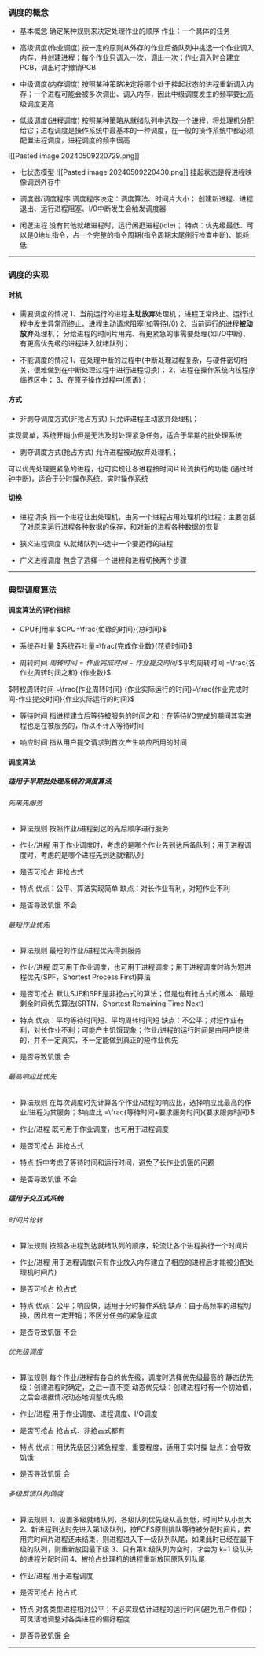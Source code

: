 
### 调度的概念

- 基本概念
确定某种规则来决定处理作业的顺序
作业：一个具体的任务

- 高级调度(作业调度)
按一定的原则从外存的作业后备队列中挑选一个作业调入内存，并创建进程；每个作业只调入一次，调出一次；作业调入时会建立PCB，调出时才撤销PCB

- 中级调度(内存调度)
按照某种策略决定将哪个处于挂起状态的进程重新调入内存；一个进程可能会被多次调出、调入内存，因此中级调度发生的频率要比高级调度更高

- 低级调度(进程调度)
按照某种策略从就绪队列中选取一个进程，将处理机分配给它；进程调度是操作系统中最基本的一种调度，在一般的操作系统中都必须配置进程调度，进程调度的频率很高

![[Pasted image 20240509220729.png]]

- 七状态模型
![[Pasted image 20240509220430.png]]
挂起状态是将进程映像调到外存中

- 调度器/调度程序
调度程序决定：调度算法、时间片大小；
创建新进程、进程退出、运行进程阻塞、I/0中断发生会触发调度器

- 闲逛进程
没有其他就绪进程时，运行闲逛进程(idle)；
特点：优先级最低、可以是0地址指令，占一个完整的指令周期(指令周期末尾例行检查中断)、能耗低
***
### 调度的实现

#### 时机

- 需要调度的情况
1、当前运行的进程**主动放弃**处理机；
进程正常终止、运行过程中发生异常而终止、进程主动请求阻塞(如等待I/0)
2、当前运行的进程**被动放弃**处理机；
分给进程的时间片用完、有更紧急的事需要处理(如I/O中断)、有更高优先级的进程进入就绪队列；

- 不能调度的情况
1、在处理中断的过程中(中断处理过程复杂，与硬件密切相关，很难做到在中断处理过程中进行进程切换)；
2、进程在操作系统内核程序临界区中；
3、在原子操作过程中(原语)；
#### 方式

- 非剥夺调度方式(非抢占方式)
只允许进程主动放弃处理机；

实现简单，系统开销小但是无法及时处理紧急任务，适合于早期的批处理系统

- 剥夺调度方式(抢占方式)
允许进程被动放弃处理机；

可以优先处理更紧急的进程，也可实规让各进程按时间片轮流执行的功能 (通过时钟中断)，适合于分时操作系统、实时操作系统
#### 切换

- 进程切换
指一个进程让出处理机，由另一个进程占用处理机的过程；主要包括了对原来运行进程各种数据的保存，和对新的进程各种数据的恢复

- 狭义进程调度
从就绪队列中选中一个要运行的进程

- 广义进程调度
包含了选择一个进程和进程切换两个步骤
***
### 典型调度算法

#### 调度算法的评价指标

- CPU利用率
$CPU=\frac{忙碌的时间}{总时间}$

- 系统吞吐量
$系统吞吐量=\frac{完成作业数}{花费时间}$

- 周转时间
$周转时间 =作业完成时间-作业提交时间$
$平均周转时间 =\frac{各作业周转时间之和} {作业数}$

$带权周转时间 =\frac{作业周转时间} {作业实际运行的时间}=\frac{作业完成时间-作业提交时间}{作业实际运行的时间}$

- 等待时间
指进程建立后等待被服务的时间之和；在等待I/O完成的期间其实进程也是在被服务的，所以不计入等待时间

- 响应时间
指从用户提交请求到首次产生响应所用的时间
#### 调度算法

##### 适用于早期批处理系统的调度算法

###### 先来先服务

- 算法规则
按照作业/进程到达的先后顺序进行服务

- 作业/进程
用于作业调度时，考虑的是哪个作业先到达后备队列；用于进程调度时，考虑的是哪个进程先到达就绪队列

- 是否可抢占
非抢占式

- 特点
优点：公平、算法实现简单
缺点：对长作业有利，对短作业不利

- 是否导致饥饿
不会
###### 最短作业优先

- 算法规则
最短的作业/进程优先得到服务

- 作业/进程
既可用于作业调度，也可用于进程调度；用于进程调度时称为短进程优先(SPF，Shortest Process First)算法

- 是否可抢占
默认SJF和SPF是非抢占式的算法；但是也有抢占式的版本：最短剩余时间优先算法(SRTN，Shortest Remaining Time Next)

- 特点
优点：平均等待时间短、平均周转时间短
缺点：不公平；对短作业有利，对长作业不利；可能产生饥饿现象；作业/进程的运行时间是由用户提供的，并不一定真实，不一定能做到真正的短作业优先

- 是否导致饥饿
会
###### 最高响应比优先

- 算法规则
在每次调度时先计算各个作业/进程的响应比，选择响应比最高的作业/进程为其服务；$响应比 =\frac{等待时间+要求服务时间}{要求服务时间}$

- 作业/进程
既可用于作业调度，也可用于进程调度

- 是否可抢占
非抢占式

- 特点
折中考虑了等待时间和运行时间，避免了长作业饥饿的问题

- 是否导致饥饿
不会
##### 适用于交互式系统

###### 时间片轮转

- 算法规则
按照各进程到达就绪队列的顺序，轮流让各个进程执行一个时间片

- 作业/进程
用于进程调度(只有作业放入内存建立了相应的进程后才能被分配处理机时间片)

- 是否可抢占
抢占式

- 特点
优点：公平；响应快，适用于分时操作系统
缺点：由于高频率的进程切换，因此有一定开销；不区分任务的紧急程度

- 是否导致饥饿
不会
###### 优先级调度

- 算法规则
每个作业/进程有各自的优先级，调度时选择优先级最高的
静态优先级：创建进程时确定，之后一直不变
动态优先级：创建进程时有一个初始值，之后会根据情况动态地调整优先级

- 作业/进程
用于作业调度、进程调度、I/O调度

- 是否可抢占
抢占式、非抢占式都有

- 特点
优点：用优先级区分紧急程度、重要程度，适用于实时操
缺点：会导致饥饿

- 是否导致饥饿
会
###### 多级反馈队列调度

- 算法规则
1、设置多级就绪队列，各级队列优先级从高到低，时间片从小到大
2、新进程到达时先进入第1级队列，按FCFS原则排队等待被分配时间片，若用完时间片进程还未结束，则进程进入下一级队列队尾，如果此时已经在最下级的队列，则重新放回最下级
3、只有第k 级队列为空时，才会为 k+1 级队头的进程分配时间
4、被抢占处理机的进程重新放回原队列队尾

- 作业/进程
用于进程调度

- 是否可抢占
抢占式

- 特点
对各类型进程相对公平；不必实现估计进程的运行时间(避免用户作假)；可灵活地调整对各类进程的偏好程度

- 是否导致饥饿
会
***